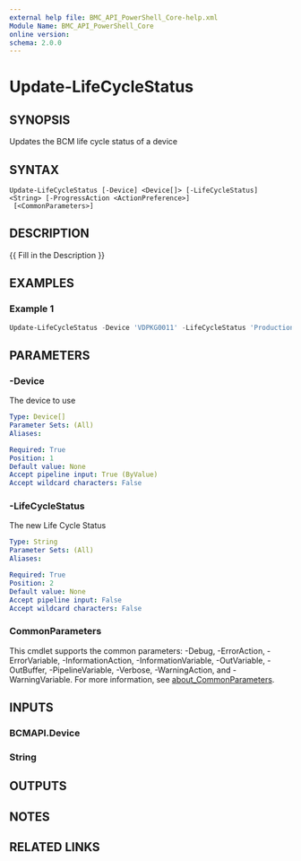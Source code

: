 ```yaml
---
external help file: BMC_API_PowerShell_Core-help.xml
Module Name: BMC_API_PowerShell_Core
online version:
schema: 2.0.0
---
```


# Update-LifeCycleStatus

## SYNOPSIS

Updates the BCM life cycle status of a device

## SYNTAX

```text
Update-LifeCycleStatus [-Device] <Device[]> [-LifeCycleStatus] <String> [-ProgressAction <ActionPreference>]
 [<CommonParameters>]
```

## DESCRIPTION

{{ Fill in the Description }}

## EXAMPLES

### Example 1

```PowerShell
Update-LifeCycleStatus -Device 'VDPKG0011' -LifeCycleStatus 'Production'
```

## PARAMETERS

### -Device

The device to use

```yaml
Type: Device[]
Parameter Sets: (All)
Aliases:

Required: True
Position: 1
Default value: None
Accept pipeline input: True (ByValue)
Accept wildcard characters: False
```

### -LifeCycleStatus

The new Life Cycle Status

```yaml
Type: String
Parameter Sets: (All)
Aliases:

Required: True
Position: 2
Default value: None
Accept pipeline input: False
Accept wildcard characters: False
```

### CommonParameters

This cmdlet supports the common parameters: -Debug, -ErrorAction, -ErrorVariable, -InformationAction, -InformationVariable, -OutVariable, -OutBuffer, -PipelineVariable, -Verbose, -WarningAction, and -WarningVariable. For more information, see [about_CommonParameters](http://go.microsoft.com/fwlink/?LinkID=113216).

## INPUTS

### BCMAPI.Device

### String

## OUTPUTS

## NOTES

## RELATED LINKS
